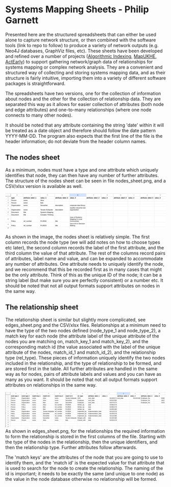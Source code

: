 # Systems Mapping Sheets - Philip Garnett

Presented here are the structured spreadsheets that can either be used alone to capture network structure, or then combined with the software tools (link to repo to follow) to produce a variety of network outputs (e.g. Neo4J databases, GraphViz files, etc). These sheets have been developed and refined over a number of projects ([Algorithmic Indexing](https://algorithmicindexing.net), [MapUKHE](https://mapukhe.net/), [ActEarly](https://actearly.org.uk/)) to support gathering network/graph data of relationships for systems mapping or complex network analysis. They are a convenient and structured way of collecting and storing systems mapping data, and as their structure is fairly intuitive, importing them into a variety of different software packages is straightforward.

The spreadsheets have two versions, one for the collection of information about nodes and the other for the collection of relationship data. They are separated this way as it allows for easier collection of attributes (both node and edge attributes) and one-to-many relationships (where one node connects to many other nodes).

It should be noted that any attribute containing the string 'date' within it will be treated as a date object and therefore should follow the date pattern YYYY-MM-DD. The program also expects that the first line of the file is the header information; do not deviate from the header column names.

## The nodes sheet
As a minimum, nodes must have a type and one attribute which uniquely identifies that node, they can then have any number of further attributes. The structure of the nodes sheet can be seen in file nodes_sheet.png, and a CSV/xlsx version is available as well.

![Demo of the nodes sheet](nodes_sheet.png)

As shown in the image, the nodes sheet is relatively simple. The first column records the node type (we will add notes on how to choose types etc later), the second column records the label of the first attribute, and the third column the value of that attribute. The rest of the columns record pairs of attributes, label name and value, and can be expanded to accommodate any number of attributes. One attribute needs to uniquely identify the node, and we recommend that this be recorded first as in many cases that might be the only attribute. Think of this as the unique ID of the node; it can be a string label (but make sure you are perfectly consistent) or a number etc. It should be noted that not all output formats support attributes on nodes in the same way.

## The relationship sheet
The relationship sheet is similar but slightly more complicated, see edges_sheet.png and the CSV/xlsx files. Relationships at a minimum need to have the type of the two nodes defined (node_type_1 and node_type_2), a match key for each node (the attribute label of the unique attribute of the nodes you are matching on, match_key_1 and match_key_2), and the corresponding match id (the value associated with the label of the unique attribute of the nodes, match_id_1 and match_id_2), and the relationship type (rel_type). These pieces of information uniquely identify the two nodes included in the relationship, and the type of relationship to be formed, and are stored first in the table. All further attributes are handled in the same way as for nodes, pairs of attribute labels and values and you can have as many as you want. It should be noted that not all output formats support attributes on relationships in the same way.

![Demo of the relationships/edges sheet](edges_sheet.png)
As shown in edges_sheet.png, for the relationships the required information to form the relationship is stored in the first columns of the file. Starting with the type of the nodes in the relationship, then the unique identifiers, and then the relationship type. Further attributes follow afterwards.

The 'match keys' are the attributes of the node that you are going to use to identify them, and the 'match id' is the expected value for that attribute that is used to search for the node to create the relationship. The naming of the id is important; it needs to be exactly the same (and unique to one node) as the value in the node database otherwise no relationship will be formed.
